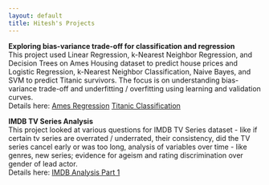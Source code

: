 ```yaml
---
layout: default
title: Hitesh's Projects
---
```


<!-- Global site tag (gtag.js) - Google Analytics -->
<script async src="https://www.googletagmanager.com/gtag/js?id=UA-167411237-1"></script>
<script>
  window.dataLayer = window.dataLayer || [];
  function gtag(){dataLayer.push(arguments);}
  gtag('js', new Date());

  gtag('config', 'UA-167411237-1');
</script>


**Exploring bias-variance trade-off for classification and regression**  
This project used Linear Regression, k-Nearest Neighbor Regression, and Decision Trees on Ames Housing dataset to predict house prices and Logistic Regression, k-Nearest Neighbor Classification, Naive Bayes, and SVM to predict Titanic survivors. The focus is on understanding bias-variance trade-off and underfitting / overfitting using learning and validation curves.   
Details here:
<a href="https://github.com/sabnanih/ames-housing-regression/blob/master/Ames.ipynb" target="_blank" rel="nofollow">Ames Regression</a>
<a href="https://github.com/sabnanih/titanic-survivor-classification/blob/master/Titanic.ipynb" target="_blank" rel="nofollow">Titanic Classification</a>  

**IMDB TV Series Analysis**   
This project looked at various questions for IMDB TV Series dataset - like if certain tv series are overrated / underrated, their consistency, did the TV series cancel early or was too long, analysis of variables over time - like genres, new series; evidence for ageism and rating discrimination over gender of lead actor.   
Details here:
<a href="https://sabnanih.github.io/blog/2020/05/25/IMDB-TV-Series-Analysis" target="_blank" rel="nofollow">IMDB Analysis Part 1</a>
